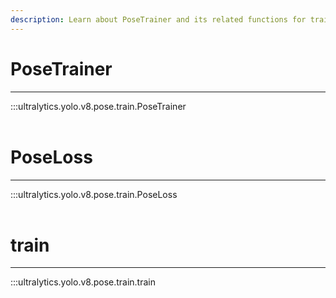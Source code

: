 ```yaml
---
description: Learn about PoseTrainer and its related functions for training pose estimation models in YOLOv8. Improve your computer vision skills today.
---
```


# PoseTrainer
---
:::ultralytics.yolo.v8.pose.train.PoseTrainer
<br><br>

# PoseLoss
---
:::ultralytics.yolo.v8.pose.train.PoseLoss
<br><br>

# train
---
:::ultralytics.yolo.v8.pose.train.train
<br><br>